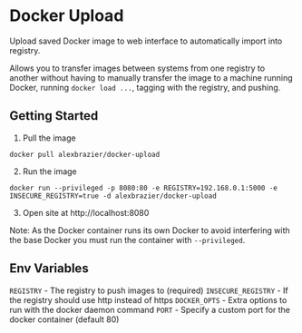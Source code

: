 # Docker Upload

Upload saved Docker image to web interface to automatically import into registry.

Allows you to transfer images between systems from one registry to another without having to manually transfer the image to a machine running Docker, running `docker load ...`, tagging with the registry, and pushing.

## Getting Started

1. Pull the image

  ```
  docker pull alexbrazier/docker-upload
  ```
2. Run the image

  ```
  docker run --privileged -p 8080:80 -e REGISTRY=192.168.0.1:5000 -e INSECURE_REGISTRY=true -d alexbrazier/docker-upload
  ```
3. Open site at http://localhost:8080

Note: As the Docker container runs its own Docker to avoid interfering with the base Docker you must run the container with `--privileged`.

## Env Variables

`REGISTRY` - The registry to push images to (required)
`INSECURE_REGISTRY` - If the registry should use http instead of https
`DOCKER_OPTS` - Extra options to run with the docker daemon command
`PORT` - Specify a custom port for the docker container (default 80)
